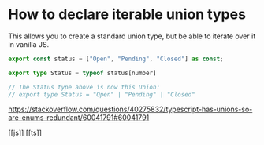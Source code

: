 # How to declare iterable union types

This allows you to create a standard union type, but be able to iterate over it in vanilla JS.

```typescript
export const status = ["Open", "Pending", "Closed"] as const;

export type Status = typeof status[number]

// The Status type above is now this Union:
// export type Status = "Open" | "Pending" | "Closed"
```

https://stackoverflow.com/questions/40275832/typescript-has-unions-so-are-enums-redundant/60041791#60041791

[[js]]
[[ts]]